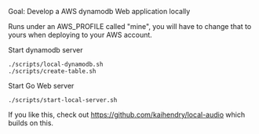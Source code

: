 Goal: Develop a AWS dynamodb Web application locally

Runs under an AWS_PROFILE called "mine", you will have to change that to yours when deploying to your AWS account.

Start dynamodb server

    ./scripts/local-dynamodb.sh
    ./scripts/create-table.sh

Start Go Web server

    ./scripts/start-local-server.sh

If you like this, check out https://github.com/kaihendry/local-audio which builds on this.
